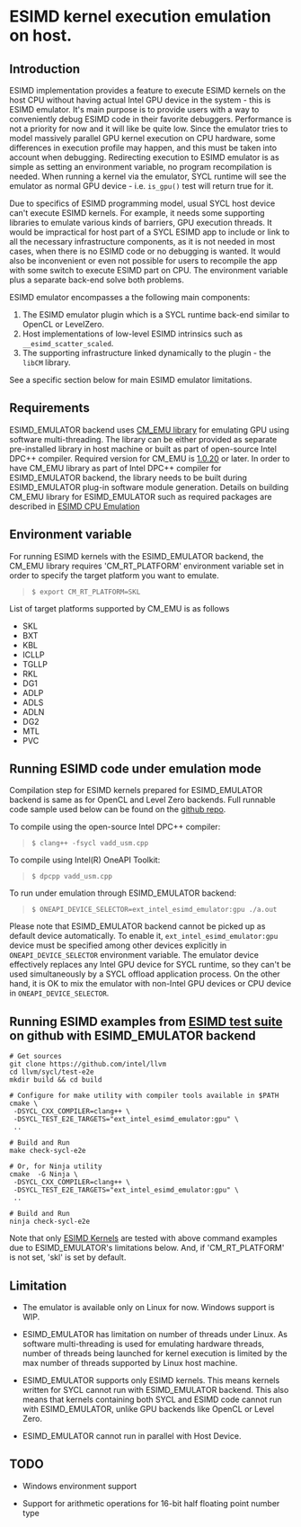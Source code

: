 # ESIMD kernel execution emulation on host.

## Introduction

ESIMD implementation provides a feature to execute ESIMD kernels on the host
CPU without having actual Intel GPU device in the system - this is ESIMD emulator.
It's main purpose is to provide users with a way to conveniently debug ESIMD code
in their favorite debuggers. Performance is not a priority for now and it will like be quite
low. Since the emulator tries to model massively parallel GPU kernel execution on CPU
hardware, some differences in execution profile may happen, and this must be taken
into account when debugging. Redirecting execution to ESIMD emulator is as simple as
setting an environment variable, no program recompilation is needed. When running a
kernel via the emulator, SYCL runtime will see the emulator as normal GPU device - i.e.
`is_gpu()` test will return true for it.

Due to specifics of ESIMD programming model, usual SYCL host device can't execute
ESIMD kernels. For example, it needs some supporting libraries to emulate various kinds
of barriers, GPU execution threads. It would be impractical for host part of a SYCL ESIMD
app to include or link to all the necessary infrastructure components, as it is not needed
in most cases, when there is no ESIMD code or no debugging is wanted. It would also be
inconvenient or even not possible for users to recompile the app with some switch to
execute ESIMD part on CPU. The environment variable plus a separate back-end solve
both problems. 

ESIMD emulator encompasses a the following main components:
1) The ESIMD emulator plugin which is a SYCL runtime back-end similar to OpenCL or
LevelZero.
2) Host implementations of low-level ESIMD intrinsics such as `__esimd_scatter_scaled`.
3) The supporting infrastructure linked dynamically to the plugin - the `libCM` library.

See a specific section below for main ESIMD emulator limitations.

## Requirements

ESIMD_EMULATOR backend uses [CM_EMU
library](https://github.com/intel/cm-cpu-emulation) for emulating GPU
using software multi-threading. The library can be either provided as
separate pre-installed library in host machine or built as part of
open-source Intel DPC++ compiler. Required version for CM_EMU is
[1.0.20](https://github.com/intel/cm-cpu-emulation/releases/tag/v2022-02-11)
or later. In order to have CM_EMU library as part of Intel DPC++
compiler for ESIMD_EMULATOR backend, the library needs to be built
during ESIMD_EMULATOR plug-in software module generation. Details on
building CM_EMU library for ESIMD_EMULATOR such as required packages
are described in [ESIMD CPU Emulation](https://github.com/intel/llvm/blob/sycl/sycl/doc/GetStartedGuide.md#build-dpc-toolchain-with-support-for-esimd-cpu-emulation)

## Environment variable

For running ESIMD kernels with the ESIMD_EMULATOR backend, the CM_EMU
library requires 'CM_RT_PLATFORM' environment variable set in order to
specify the target platform you want to emulate.

> `$ export CM_RT_PLATFORM=SKL`

List of target platforms supported by CM_EMU is as follows

- SKL
- BXT
- KBL
- ICLLP
- TGLLP
- RKL
- DG1
- ADLP
- ADLS
- ADLN
- DG2
- MTL
- PVC

## Running ESIMD code under emulation mode

Compilation step for ESIMD kernels prepared for ESIMD_EMULATOR backend
is same as for OpenCL and Level Zero backends. Full runnable code
sample used below can be found on the [github
repo](https://github.com/intel/llvm/blob/sycl/sycl/test-e2e/ESIMD/vadd_usm.cpp).

To compile using the open-source Intel DPC++ compiler:
> `$ clang++ -fsycl vadd_usm.cpp`

To compile using Intel(R) OneAPI Toolkit:
> `$ dpcpp vadd_usm.cpp`

To run under emulation through ESIMD_EMULATOR backend:
> `$ ONEAPI_DEVICE_SELECTOR=ext_intel_esimd_emulator:gpu ./a.out`

Please note that ESIMD_EMULATOR backend cannot be picked up as default
device automatically. To enable it, `ext_intel_esimd_emulator:gpu` device must
be specified among other devices explicitly in `ONEAPI_DEVICE_SELECTOR` environment
variable. The emulator device effectively replaces any Intel GPU device for SYCL runtime,
so they can't be used simultaneously by a SYCL offload application process. On the other
hand, it is OK to mix the emulator with non-Intel GPU devices or CPU device in
`ONEAPI_DEVICE_SELECTOR`.

## Running ESIMD examples from [ESIMD test suite](https://github.com/intel/llvm/blob/sycl/sycl/test-e2e/ESIMD/) on github with ESIMD_EMULATOR backend

```
# Get sources
git clone https://github.com/intel/llvm
cd llvm/sycl/test-e2e
mkdir build && cd build

# Configure for make utility with compiler tools available in $PATH
cmake \
 -DSYCL_CXX_COMPILER=clang++ \
 -DSYCL_TEST_E2E_TARGETS="ext_intel_esimd_emulator:gpu" \
 ..

# Build and Run
make check-sycl-e2e

# Or, for Ninja utility
cmake  -G Ninja \
 -DSYCL_CXX_COMPILER=clang++ \
 -DSYCL_TEST_E2E_TARGETS="ext_intel_esimd_emulator:gpu" \
 ..

# Build and Run
ninja check-sycl-e2e

```

Note that only [ESIMD Kernels](https://github.com/intel/llvm/blob/sycl/sycl/test-e2e/ESIMD/) are
tested with above command examples due to ESIMD_EMULATOR's limitations
below. And, if 'CM_RT_PLATFORM' is not set, 'skl' is set by default.

## Limitation
- The emulator is available only on Linux for now. Windows support is WIP.
- ESIMD_EMULATOR has limitation on number of threads under Linux. As
software multi-threading is used for emulating hardware threads,
number of threads being launched for kernel execution is limited by
the max number of threads supported by Linux host machine.

- ESIMD_EMULATOR supports only ESIMD kernels. This means kernels
written for SYCL cannot run with ESIMD_EMULATOR backend. This also
means that kernels containing both SYCL and ESIMD code cannot run with
ESIMD_EMULATOR, unlike GPU backends like OpenCL or Level Zero.

- ESIMD_EMULATOR cannot run in parallel with Host Device.

## TODO

- Windows environment support

- Support for arithmetic operations for 16-bit half floating point
number type
